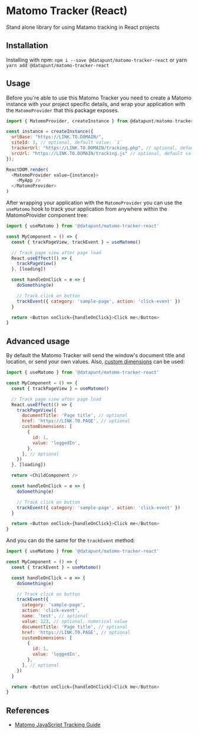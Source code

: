 # Matomo Tracker (React)

Stand alone library for using Matamo tracking in React projects

## Installation

Installing with npm: `npm i --save @datapunt/matomo-tracker-react` or yarn `yarn add @datapunt/matomo-tracker-react`

## Usage

Before you're able to use this Matomo Tracker you need to create a Matomo instance with your project specific details, and wrap your application with the `MatomoProvider` that this package exposes.

```js
import { MatomoProvider, createInstance } from @datapunt/matomo-tracker-react

const instance = createInstance({
  urlBase: "https://LINK.TO.DOMAIN/",
  siteId: 3, // optional, default value: `1`
  trackerUrl: "https://LINK.TO.DOMAIN/tracking.php", // optional, default value: `${urlBase}matomo.php`
  srcUrl: "https://LINK.TO.DOMAIN/tracking.js" // optional, default value: `${urlBase}matomo.js`
});

ReactDOM.render(
  <MatomoProvider value={instance}>
    <MyApp />
  </MatomoProvider>
)
```

After wrapping your application with the `MatomoProvider` you can use the `useMatomo` hook to track your application from anywhere within the MatomoProvider component tree:

```js
import { useMatomo } from '@datapunt/matomo-tracker-react'

const MyComponent = () => {
  const { trackPageView, trackEvent } = useMatomo()

  // Track page view after page load
  React.useEffect(() => {
    trackPageView()
  }, [loading])

  const handleOnClick = e => {
    doSomething(e)

    // Track click on button
    trackEvent({ category: 'sample-page', action: 'click-event' })
  }

  return <Button onClick={handleOnClick}>Click me</Button>
}
```

## Advanced usage

By default the Matomo Tracker will send the window's document title and location, or send your own values. Also, [custom dimensions](https://matomo.org/docs/custom-dimensions/) can be used:

```js
import { useMatomo } from '@datapunt/matomo-tracker-react'

const MyComponent = () => {
  const { trackPageView } = useMatomo()

  // Track page view after page load
  React.useEffect(() => {
    trackPageView({
      documentTitle: 'Page title', // optional
      href: 'https://LINK.TO.PAGE', // optional
      customDimensions: [
        {
          id: 1,
          value: 'loggedIn',
        },
      ], // optional
    })
  }, [loading])

  return <ChildComponent />

  const handleOnClick = e => {
    doSomething(e)

    // Track click on button
    trackEvent({ category: 'sample-page', action: 'click-event' })
  }

  return <Button onClick={handleOnClick}>Click me</Button>
}
```

And you can do the same for the `trackEvent` method:

```js
import { useMatomo } from '@datapunt/matomo-tracker-react'

const MyComponent = () => {
  const { trackEvent } = useMatomo()

  const handleOnClick = e => {
    doSomething(e)

    // Track click on button
    trackEvent({
      category: 'sample-page',
      action: 'click-event',
      name: 'test', // optional
      value: 123, // optional, numerical value
      documentTitle: 'Page title', // optional
      href: 'https://LINK.TO.PAGE', // optional
      customDimensions: [
        {
          id: 1,
          value: 'loggedIn',
        },
      ], // optional
    })
  }

  return <Button onClick={handleOnClick}>Click me</Button>
}
```

## References

- [Matomo JavaScript Tracking Guide](https://developer.matomo.org/guides/tracking-javascript-guide)
